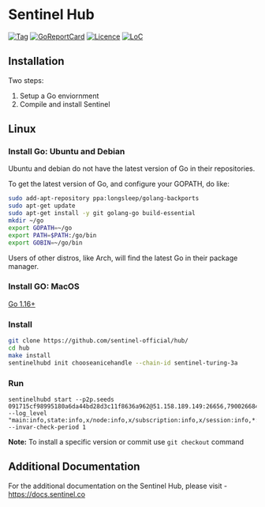 # Sentinel Hub

[![Tag](https://img.shields.io/github/tag/sentinel-official/hub.svg)](https://github.com/sentinel-official/hub/releases/latest)
[![GoReportCard](https://goreportcard.com/badge/github.com/sentinel-official/hub)](https://goreportcard.com/report/github.com/sentinel-official/hub)
[![Licence](https://img.shields.io/github/license/sentinel-official/hub.svg)](https://github.com/sentinel-official/hub/blob/development/LICENSE)
[![LoC](https://tokei.rs/b1/github/sentinel-official/hub)](https://github.com/sentinel-official/hub)

## Installation
Two steps:

1) Setup a Go enviornment
2) Compile and install Sentinel

## Linux

### Install Go: Ubuntu and Debian 
Ubuntu and debian do not have the latest version of Go in their repositories.

To get the latest version of Go, and configure your GOPATH, do like:

```bash
sudo add-apt-repository ppa:longsleep/golang-backports
sudo apt-get update
sudo apt-get install -y git golang-go build-essential
mkdir ~/go
export GOPATH=~/go
export PATH=$PATH:/go/bin
export GOBIN=~/go/bin
```

Users of other distros, like Arch, will find the latest Go in their package manager.  

### Install GO: MacOS

[Go 1.16+](https://golang.org/dl/)


### Install 

```bash
git clone https://github.com/sentinel-official/hub/
cd hub
make install
sentinelhubd init chooseanicehandle --chain-id sentinel-turing-3a
```

### Run
```
sentinelhubd start --p2p.seeds 091715cf98995180a6da44bd28d3c11f8636a962@51.158.189.149:26656,790026684d76c66347941e1c21a904b141014568@3.8.10.143:26656,b34f0b79731365b1cb89b9791dc0e1392ced77c9@206.189.253.224:26656,835b12099f5869ac9160376d60ab58060169a9c6@128.199.31.151:26656 --log_level "main:info,state:info,x/node:info,x/subscription:info,x/session:info,*:error" --invar-check-period 1
```


**Note:** To install a specific version or commit use `git checkout` command

## Additional Documentation

For the additional documentation on the Sentinel Hub, please visit - https://docs.sentinel.co
